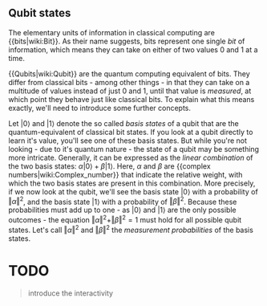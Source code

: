 ## Qubit states

The elementary units of information in classical computing are {{bits|wiki:Bit}}. As their name suggests, bits represent one single *bit* of information, which means they can take on either of two values $0$ and $1$ at a time.

{{Qubits|wiki:Qubit}} are the quantum computing equivalent of bits. They differ from classical bits - among other things - in that they can take on a multitude of values instead of just $0$ and $1$, until that value is *measured*, at which point they behave just like classical bits. To explain what this means exactly, we'll need to introduce some further concepts.

Let $|0\rangle$ and $|1\rangle$ denote the so called *basis states* of a qubit that are the quantum-equivalent of classical bit states. If you look at a qubit directly to learn it's value, you'll see one of these basis states. But while you're not looking - due to it's quantum nature - the state of a qubit may be something more intricate. Generally, it can be expressed as the *linear combination* of the two basis states: $\alpha |0\rangle + \beta |1\rangle$. Here, $\alpha$ and $\beta$ are {{complex numbers|wiki:Complex_number}} that indicate the relative weight, with which the two basis states are present in this combination. More precisely, if we now look at the qubit, we'll see the basis state $|0\rangle$ with a probability of $\Vert{\alpha}\Vert^2$, and the basis state $|1\rangle$ with a probability of $\Vert{\beta}\Vert^2$. Because these probabilities must add up to one - as $|0\rangle$ and $|1\rangle$ are the only possible outcomes - the equation $\Vert{\alpha}\Vert^2 + \Vert{\beta}\Vert^2 = 1$ must hold for all possible qubit states. Let's call $\Vert{\alpha}\Vert^2$ and $\Vert{\beta}\Vert^2$ the *measurement probabilities* of the basis states.

# TODO

> introduce the interactivity